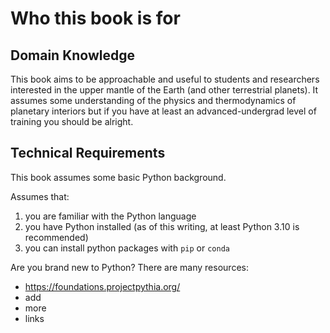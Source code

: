 # Who this book is for

## Domain Knowledge

This book aims to be approachable and useful to students and researchers interested in the upper mantle of the Earth (and other terrestrial planets). It assumes some understanding of the physics and thermodynamics of planetary interiors but if you have at least an advanced-undergrad level of training you should be alright.

## Technical Requirements 

This book assumes some basic Python background.

Assumes that:

1. you are familiar with the Python language
2. you have Python installed (as of this writing, at least Python 3.10 is recommended)
3. you can install python packages with `pip` or `conda`

Are you brand new to Python? There are many resources:
* https://foundations.projectpythia.org/
* add
* more
* links
